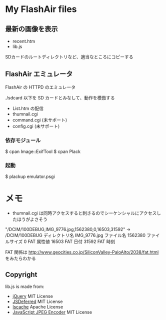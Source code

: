 My FlashAir files
=================

## 最新の画像を表示

 *  recent.htm
 *  lib.js

SDカードのルートディレクトリなど、適当なところにコピーする


## FlashAir エミュレータ

FlashAir の HTTPD のエミュレータ

./sdcard 以下を SD カードとみなして、動作を模倣する

 *  List.htm の配信
 *  thumnail.cgi
 *  command.cgi (未サポート)
 *  config.cgi (未サポート)

### 依存モジュール

  $ cpan Image::ExifTool
  $ cpan Plack

### 起動

  $ plackup emulator.psgi


メモ
====

 * thumnail.cgi は同時アクセスすると刺さるのでシーケンシャルにアクセスしたほうがよさそう


"/DCIM/100DEBUG,IMG_9776.jpg,1562380,0,16503,31592"
  ->
    /DCIM/100DEBUG
      ディレクトリ名
    IMG_9776.jpg
      ファイル名
    1562380
      ファイルサイズ
    0
      FAT 属性値
    16503
      FAT 日付
    31592
      FAT 時刻

FAT 関係は http://www.geocities.co.jp/SiliconValley-PaloAlto/2038/fat.html をみたらわかる


## Copyright

lib.js is made from:

 * [jQuery]( http://jquery.com/ ) MIT License
 * [JSDeferred]( http://cho45.stfuawsc.com/jsdeferred/ ) MIT License
 * [lscache]( https://github.com/pamelafox/lscache ) Apache License
 * [JavaScript JPEG Encoder]( http://www.bytestrom.eu/blog/2009/1120a_jpeg_encoder_for_javascript ) MIT License

